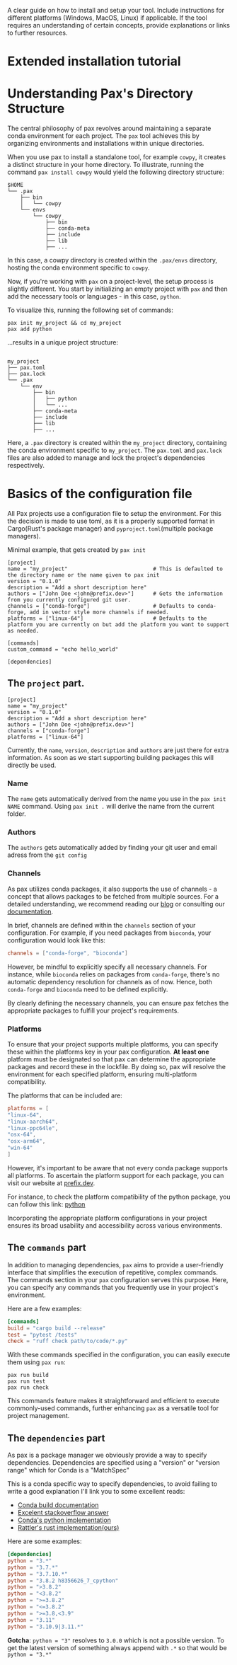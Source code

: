 A clear guide on how to install and setup your tool.
Include instructions for different platforms (Windows, MacOS, Linux) if applicable.
If the tool requires an understanding of certain concepts, provide explanations or links to further resources.

# Extended installation tutorial



# Understanding Pax's Directory Structure
The central philosophy of pax revolves around maintaining a separate conda environment for each project.
The `pax` tool achieves this by organizing environments and installations within unique directories.

When you use pax to install a standalone tool, for example `cowpy`, it creates a distinct structure in your home directory.
To illustrate, running the command `pax install cowpy` would yield the following directory structure:
```shell
$HOME
└── .pax
    ├── bin
    │   └── cowpy
    └── envs
        └── cowpy
            ├── bin
            ├── conda-meta
            ├── include
            ├── lib
            ├── ...
```
In this case, a cowpy directory is created within the `.pax/envs` directory, hosting the conda environment specific to `cowpy`.

Now, if you're working with `pax` on a project-level, the setup process is slightly different.
You start by initializing an empty project with `pax` and then add the necessary tools or languages - in this case, `python`.

To visualize this, running the following set of commands:
```shell
pax init my_project && cd my_project
pax add python
```
...results in a unique project structure:
```shell

my_project
├── pax.toml
├── pax.lock
└── .pax
    └── env
        ├── bin
        │   ├── python
        │   └── ...
        ├── conda-meta
        ├── include
        ├── lib
        ├── ...
```
Here, a `.pax` directory is created within the `my_project` directory, containing the conda environment specific to `my_project`.
The `pax.toml` and `pax.lock` files are also added to manage and lock the project's dependencies respectively.

# Basics of the configuration file
All Pax projects use a configuration file to setup the environment.
For this the decision is made to use toml, as it is a properly supported format in Cargo(Rust's package manager) and `pyproject.toml`(multiple package managers).

Minimal example, that gets created by `pax init`
```shell
[project]
name = "my_project"                           # This is defaulted to the directory name or the name given to pax init
version = "0.1.0"
description = "Add a short description here"
authors = ["John Doe <john@prefix.dev>"]      # Gets the information from you currently configured git user.
channels = ["conda-forge"]                    # Defaults to conda-forge, add in vector style more channels if needed.
platforms = ["linux-64"]                      # Defaults to the platform you are currently on but add the platform you want to support as needed.

[commands]
custom_command = "echo hello_world"

[dependencies]
```
## The `project` part.
```shell
[project]
name = "my_project"
version = "0.1.0"
description = "Add a short description here"
authors = ["John Doe <john@prefix.dev>"]
channels = ["conda-forge"]
platforms = ["linux-64"]
```
Currently, the `name`, `version`, `description` and `authors` are just there for extra information.
As soon as we start supporting building packages this will directly be used.

### Name
The `name` gets automatically derived from the name you use in the `pax init NAME` command.
Using `pax init .` will derive the name from the current folder.
### Authors
The `authors` gets automatically added by finding your git user and email adress from the `git config`
### Channels
As pax utilizes conda packages, it also supports the use of channels - a concept that allows packages to be fetched from multiple sources.
For a detailed understanding, we recommend reading our [blog](https://prefix.dev/blog/introducing_channels) or consulting our [documentation](https://prefix.dev/docs/mamba/channels).

In brief, channels are defined within the `channels` section of your configuration.
For example, if you need packages from `bioconda`, your configuration would look like this:
```toml
channels = ["conda-forge", "bioconda"]
```
However, be mindful to explicitly specify all necessary channels.
For instance, while `bioconda` relies on packages from `conda-forge`, there's no automatic dependency resolution for channels as of now.
Hence, both `conda-forge` and `bioconda` need to be defined explicitly.

By clearly defining the necessary channels, you can ensure pax fetches the appropriate packages to fulfill your project's requirements.

### Platforms
To ensure that your project supports multiple platforms, you can specify these within the platforms key in your pax configuration.
**At least one** platform must be designated so that pax can determine the appropriate packages and record these in the lockfile. By doing so, pax will resolve the environment for each specified platform, ensuring multi-platform compatibility.

The platforms that can be included are:

```toml
platforms = [
"linux-64",
"linux-aarch64",
"linux-ppc64le",
"osx-64",
"osx-arm64",
"win-64"
]
```
However, it's important to be aware that not every conda package supports all platforms.
To ascertain the platform support for each package, you can visit our website at [prefix.dev](https://prefix.dev).

For instance, to check the platform compatibility of the python package, you can follow this link: [python](https://prefix.dev/channels/conda-forge/packages/python)

Incorporating the appropriate platform configurations in your project ensures its broad usability and accessibility across various environments.

## The `commands` part
In addition to managing dependencies, `pax` aims to provide a user-friendly interface that simplifies the execution of repetitive, complex commands.
The commands section in your `pax` configuration serves this purpose.
Here, you can specify any commands that you frequently use in your project's environment.

Here are a few examples:
```toml
[commands]
build = "cargo build --release"
test = "pytest /tests"
check = "ruff check path/to/code/*.py"
```
With these commands specified in the configuration, you can easily execute them using `pax run`:
```shell
pax run build
pax run test
pax run check
```
This commands feature makes it straightforward and efficient to execute commonly-used commands, further enhancing `pax` as a versatile tool for project management.

## The `dependencies` part
As pax is a package manager we obviously provide a way to specify dependencies.
Dependencies are specified using a "version" or "version range" which for Conda is a "MatchSpec"

This is a conda specific way to specify dependencies, to avoid failing to write a good explanation I'll link you to some excellent reads:
- [Conda build documentation](https://docs.conda.io/projects/conda-build/en/latest/resources/package-spec.html#id6)
- [Excelent stackoverflow answer](https://stackoverflow.com/a/57734390/13258625)
- [Conda's python implementation](https://github.com/conda/conda/blob/main/conda/models/match_spec.py)
- [Rattler's rust implementation(ours)](https://github.com/mamba-org/rattler/blob/main/crates/rattler_conda_types/src/match_spec/mod.rs)

Here are some examples:
```toml
[dependencies]
python = "3.*"
python = "3.7.*"
python = "3.7.10.*"
python = "3.8.2 h8356626_7_cpython"
python = ">3.8.2"
python = "<3.8.2"
python = ">=3.8.2"
python = "<=3.8.2"
python = ">=3.8,<3.9"
python = "3.11"
python = "3.10.9|3.11.*"
```

**Gotcha**: `python = "3"` resolves to `3.0.0` which is not a possible version.
To get the latest version of something always append with `.*` so that would be `python = "3.*"`
